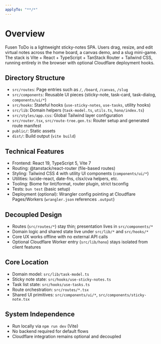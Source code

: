 ```yaml
---
applyTo: "**/*"
---
```


# Overview
Fusen ToDo is a lightweight sticky-notes SPA. Users drag, resize, and edit virtual notes across the home board, a canvas demo, and a slug mini-game. The stack is Vite + React + TypeScript + TanStack Router + Tailwind CSS, running entirely in the browser with optional Cloudflare deployment hooks.

## Directory Structure
- `src/routes`: Page entries such as `/`, `/board`, `/canvas`, `/slug`
- `src/components`: Reusable UI pieces (sticky-note, task-card, task-dialog, `components/ui/*`)
- `src/hooks`: Stateful hooks (`use-sticky-notes`, `use-tasks`, utility hooks)
- `src/lib`: Domain helpers (`task-model.ts`, `utils.ts`, `hono/index.ts`)
- `src/styles/app.css`: Global Tailwind layer configuration
- `src/router.tsx`, `src/route-tree.gen.ts`: Router setup and generated route manifest
- `public/`: Static assets
- `dist/`: Build output (`vite build`)

## Technical Features
- Frontend: React 19, TypeScript 5, Vite 7
- Routing: @tanstack/react-router (file-based routes)
- Styling: Tailwind CSS 4 with utility UI components (`components/ui/*`)
- Utilities: lucide-react, date-fns, clsx/cva helpers, etc.
- Tooling: Biome for lint/format, router plugin, strict tsconfig
- Tests: `bun test` (basic setup)
- Deployment (optional): Wrangler config pointing at Cloudflare Pages/Workers (`wrangler.json` references `.output`)

## Decoupled Design
- Routes (`src/routes/*`) stay thin; presentation lives in `src/components/*`
- Domain logic and shared state live under `src/lib/*` and `src/hooks/*`
- Core UX works offline with no external API calls
- Optional Cloudflare Worker entry (`src/lib/hono`) stays isolated from client features

## Core Location
- Domain model: `src/lib/task-model.ts`
- Sticky note state: `src/hooks/use-sticky-notes.ts`
- Task list state: `src/hooks/use-tasks.ts`
- Route orchestration: `src/routes/*.tsx`
- Shared UI primitives: `src/components/ui/*`, `src/components/sticky-note.tsx`

## System Independence
- Run locally via `npm run dev` (Vite)
- No backend required for default flows
- Cloudflare integration remains optional and decoupled
